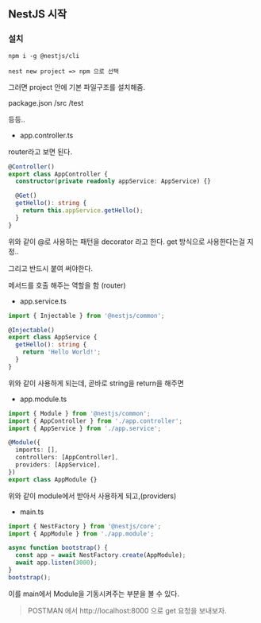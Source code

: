 ## NestJS 시작

### 설치

```npm i -g @nestjs/cli```

```nest new project => npm 으로 선택```

그러면 project 안에 기본 파일구조를 설치해줌.

package.json
/src
/test

등등..


- app.controller.ts 

router라고 보면 된다.

```typescript
@Controller()
export class AppController {
  constructor(private readonly appService: AppService) {}

  @Get()
  getHello(): string {
    return this.appService.getHello();
  }
}
```

위와 같이 @로 사용하는 패턴을 decorator 라고 한다.
get 방식으로 사용한다는걸 지정..

그리고 반드시 붙여 써야한다.

메서드를 호출 해주는 역할을 함 (router)



- app.service.ts
```ts
import { Injectable } from '@nestjs/common';

@Injectable()
export class AppService {
  getHello(): string {
    return 'Hello World!';
  }
}
```

위와 같이 사용하게 되는데, 곧바로 string을 return을 해주면

- app.module.ts
```ts
import { Module } from '@nestjs/common';
import { AppController } from './app.controller';
import { AppService } from './app.service';

@Module({
  imports: [],
  controllers: [AppController],
  providers: [AppService],
})
export class AppModule {}
```

위와 같이 module에서 받아서 사용하게 되고,(providers)

- main.ts

```ts
import { NestFactory } from '@nestjs/core';
import { AppModule } from './app.module';

async function bootstrap() {
  const app = await NestFactory.create(AppModule);
  await app.listen(3000);
}
bootstrap();
```

이를 main에서 Module을 기동시켜주는 부분을 볼 수 있다.


> POSTMAN 에서 http://localhost:8000 으로 get 요청을 보내보자.